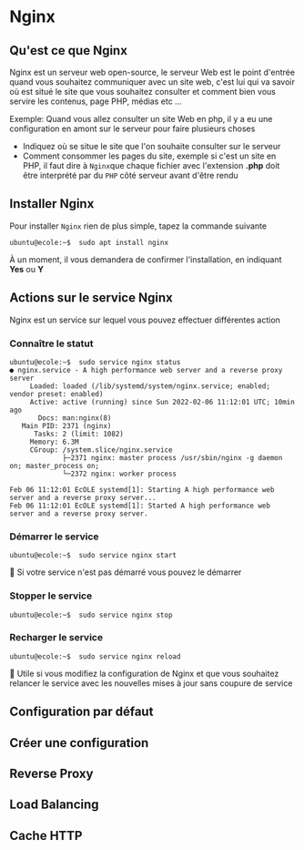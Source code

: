 # Nginx

## Qu'est ce que Nginx

Nginx est un serveur web open-source, le serveur Web est le point d'entrée quand vous souhaitez communiquer avec un site web, c'est lui qui va savoir où est situé le site que vous souhaitez consulter et comment bien vous servire les contenus, page PHP, médias etc …


Exemple: Quand vous allez consulter un site Web en php, il y a eu une configuration en amont sur le serveur pour faire plusieurs choses

- Indiquez où se situe le site que l'on souhaite consulter sur le serveur
- Comment consommer les pages du site, exemple si c'est un site en PHP, il faut dire à `Nginx`que chaque fichier avec l'extension **.php** doit être interprété par du `PHP` côté serveur avant d'être rendu


## Installer Nginx

Pour installer `Nginx` rien de plus simple, tapez la commande suivante

```shell
ubuntu@ecole:~$  sudo apt install nginx
```

À un moment, il vous demandera de confirmer l'installation, en indiquant **Yes** ou **Y**


## Actions sur le service Nginx

Nginx est un service sur lequel vous pouvez effectuer différentes action


### Connaître le statut

```shell
ubuntu@ecole:~$  sudo service nginx status
● nginx.service - A high performance web server and a reverse proxy server
     Loaded: loaded (/lib/systemd/system/nginx.service; enabled; vendor preset: enabled)
     Active: active (running) since Sun 2022-02-06 11:12:01 UTC; 10min ago
       Docs: man:nginx(8)
   Main PID: 2371 (nginx)
      Tasks: 2 (limit: 1082)
     Memory: 6.3M
     CGroup: /system.slice/nginx.service
             ├─2371 nginx: master process /usr/sbin/nginx -g daemon on; master_process on;
             └─2372 nginx: worker process

Feb 06 11:12:01 EcOLE systemd[1]: Starting A high performance web server and a reverse proxy server...
Feb 06 11:12:01 EcOLE systemd[1]: Started A high performance web server and a reverse proxy server.
```


### Démarrer le service

```shell
ubuntu@ecole:~$  sudo service nginx start
```

:information_desk_person: Si votre service n'est pas démarré vous pouvez le démarrer


### Stopper le service

```shell
ubuntu@ecole:~$  sudo service nginx stop
```

### Recharger le service

```shell
ubuntu@ecole:~$  sudo service nginx reload
```

:information_desk_person: Utile si vous modifiez la configuration de Nginx et que vous souhaitez relancer le service avec les nouvelles mises à jour sans coupure de service

## Configuration par défaut



## Créer une configuration



## Reverse Proxy



## Load Balancing



## Cache HTTP





